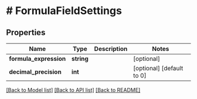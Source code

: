 # # FormulaFieldSettings

## Properties

Name | Type | Description | Notes
------------ | ------------- | ------------- | -------------
**formula_expression** | **string** |  | [optional]
**decimal_precision** | **int** |  | [optional] [default to 0]

[[Back to Model list]](../../README.md#models) [[Back to API list]](../../README.md#endpoints) [[Back to README]](../../README.md)
